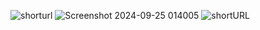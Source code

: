 
![shorturl](https://github.com/user-attachments/assets/bc209755-3d0e-4ed1-9458-21ec6b88177f)
![Screenshot 2024-09-25 014005](https://github.com/user-attachments/assets/291c5839-fc9a-4a2a-8389-390fbe18acd9)
![shortURL](https://github.com/user-attachments/assets/b47f949e-52c5-4c63-b09c-f0691eb78bda)
